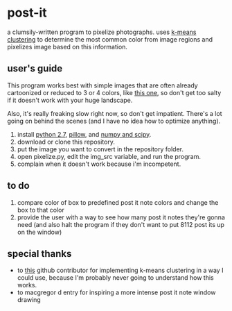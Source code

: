 # post-it
a clumsily-written program to pixelize photographs. uses [k-means clustering](https://en.wikipedia.org/wiki/K-means_clustering) to determine the most common color from image regions and pixelizes image based on this information.


## user's guide
This program works best with simple images that are often already cartoonized or reduced to 3 or 4 colors, like [this one](https://upload.wikimedia.org/wikipedia/en/5/55/Barack_Obama_Hope_poster.jpg), so don't get too salty if it doesn't work with your huge landscape.

Also, it's really freaking slow right now, so don't get impatient. There's a lot going on behind the scenes (and I have no idea how to optimize anything).

1. install [python 2.7](https://www.python.org/download/releases/2.7/), [pillow](http://pillow.readthedocs.io/en/latest/installation.html), and [numpy and scipy](https://datahub.packtpub.com/tutorials/installing-numpy-scipy-matplotlib-ipython/).
2. download or clone this repository.
3. put the image you want to convert in the repository folder.
4. open pixelize.py, edit the img_src variable, and run the program.
5. complain when it doesn't work because i'm incompetent.

## to do
1. compare color of box to predefined post it note colors and change the box to that color
2. provide the user with a way to see how many post it notes they're gonna need (and also halt the program if they don't want to put 8112 post its up on the window)

## special thanks
* to [this](https://stackoverflow.com/questions/3241929/python-find-dominant-most-common-color-in-an-image) github contributor for implementing k-means clustering in a way I could use, because I'm probably never going to understand how this works.
* to macgregor d entry for inspiring a more intense post it note window drawing